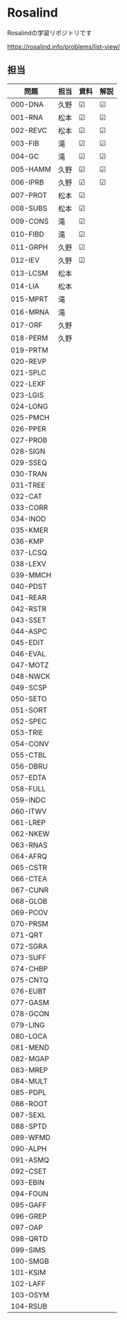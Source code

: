# Rosalind
Rosalindの学習リポジトリです

https://rosalind.info/problems/list-view/


## 担当

| 問題     | 担当 | 資料 | 解説 |
| -------- | ---- | ---- | ---- |
| 000-DNA  | 久野 | ☑    | ☑    |
| 001-RNA  | 松本 | ☑    | ☑    |
| 002-REVC | 松本 | ☑    | ☑    |
| 003-FIB  | 滝   | ☑    | ☑    |
| 004-GC   | 滝   | ☑    |  ☑    |
| 005-HAMM | 久野 | ☑    |   ☑   |
| 006-IPRB | 久野 | ☑    |  ☑    |
| 007-PROT | 松本 | ☑    |      |
| 008-SUBS | 松本 | ☑    |      |
| 009-CONS | 滝   | ☑    |      |
| 010-FIBD | 滝   |  ☑   |      |
| 011-GRPH | 久野 | ☑    |      |
| 012-IEV  | 久野 | ☑    |      |
| 013-LCSM | 松本 |      |      |
| 014-LIA  | 松本 |      |      |
| 015-MPRT | 滝 |      |      |
| 016-MRNA | 滝 |      |      |
| 017-ORF  |  久野   |      |      |
| 018-PERM |  久野    |      |      |
| 019-PRTM |      |      |      |
| 020-REVP |      |      |      |
| 021-SPLC |      |      |      |
| 022-LEXF |      |      |      |
| 023-LGIS |      |      |      |
| 024-LONG |      |      |      |
| 025-PMCH |      |      |      |
| 026-PPER |      |      |      |
| 027-PROB |      |      |      |
| 028-SIGN |      |      |      |
| 029-SSEQ |      |      |      |
| 030-TRAN |      |      |      |
| 031-TREE |      |      |      |
| 032-CAT  |      |      |      |
| 033-CORR |      |      |      |
| 034-INOD |      |      |      |
| 035-KMER |      |      |      |
| 036-KMP  |      |      |      |
| 037-LCSQ |      |      |      |
| 038-LEXV |      |      |      |
| 039-MMCH |      |      |      |
| 040-PDST |      |      |      |
| 041-REAR |      |      |      |
| 042-RSTR |      |      |      |
| 043-SSET |      |      |      |
| 044-ASPC |      |      |      |
| 045-EDIT |      |      |      |
| 046-EVAL |      |      |      |
| 047-MOTZ |      |      |      |
| 048-NWCK |      |      |      |
| 049-SCSP |      |      |      |
| 050-SETO |      |      |      |
| 051-SORT |      |      |      |
| 052-SPEC |      |      |      |
| 053-TRIE |      |      |      |
| 054-CONV |      |      |      |
| 055-CTBL |      |      |      |
| 056-DBRU |      |      |      |
| 057-EDTA |      |      |      |
| 058-FULL |      |      |      |
| 059-INDC |      |      |      |
| 060-ITWV |      |      |      |
| 061-LREP |      |      |      |
| 062-NKEW |      |      |      |
| 063-RNAS |      |      |      |
| 064-AFRQ |      |      |      |
| 065-CSTR |      |      |      |
| 066-CTEA |      |      |      |
| 067-CUNR |      |      |      |
| 068-GLOB |      |      |      |
| 069-PCOV |      |      |      |
| 070-PRSM |      |      |      |
| 071-QRT  |      |      |      |
| 072-SGRA |      |      |      |
| 073-SUFF |      |      |      |
| 074-CHBP |      |      |      |
| 075-CNTQ |      |      |      |
| 076-EUBT |      |      |      |
| 077-GASM |      |      |      |
| 078-GCON |      |      |      |
| 079-LING |      |      |      |
| 080-LOCA |      |      |      |
| 081-MEND |      |      |      |
| 082-MGAP |      |      |      |
| 083-MREP |      |      |      |
| 084-MULT |      |      |      |
| 085-PDPL |      |      |      |
| 086-ROOT |      |      |      |
| 087-SEXL |      |      |      |
| 088-SPTD |      |      |      |
| 089-WFMD |      |      |      |
| 090-ALPH |      |      |      |
| 091-ASMQ |      |      |      |
| 092-CSET |      |      |      |
| 093-EBIN |      |      |      |
| 094-FOUN |      |      |      |
| 095-GAFF |      |      |      |
| 096-GREP |      |      |      |
| 097-OAP  |      |      |      |
| 098-QRTD |      |      |      |
| 099-SIMS |      |      |      |
| 100-SMGB |      |      |      |
| 101-KSIM |      |      |      |
| 102-LAFF |      |      |      |
| 103-OSYM |      |      |      |
| 104-RSUB |      |      |      |
